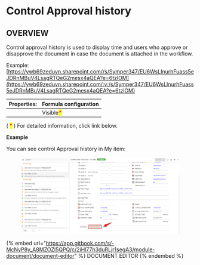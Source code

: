 # Control Approval history

## OVERVIEW

Control approval history is used to display time and users who approve or disapprove the document in case the document is attached in the workflow.

Example: [https://ywb69zeduvn.sharepoint.com//s/Symper347/EU6WsLInurhFuass5eJDRnMBuV4LsagRTQeG2mesx4aQEA?e=6tzlOM](https://ywb69zeduvn.sharepoint.com/:v:/s/Symper347/EU6WsLInurhFuass5eJDRnMBuV4LsagRTQeG2mesx4aQEA?e=6tzlOM)

| Properties: | Formula configuration                     |
| ----------- | ----------------------------------------- |
|             | Visible<mark style="color:red;">\*</mark> |

( <mark style="color:red;">\*</mark> ) For detailed information, click link below.

**Example**

You can see control Approval history in My item:

<figure><img src="../../../.gitbook/assets/image (98).png" alt=""><figcaption></figcaption></figure>

{% embed url="https://app.gitbook.com/s/-McNyP8y_A8MZOZl5QPQ/c/2iHl77h3duRLjr1segA3/module-document/document-editor" %}
DOCUMENT EDITOR
{% endembed %}
